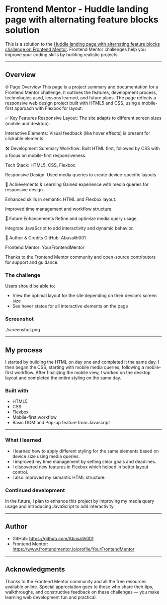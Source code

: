 # Frontend Mentor - Huddle landing page with alternating feature blocks solution

This is a solution to the [Huddle landing page with alternating feature blocks challenge on Frontend Mentor](https://www.frontendmentor.io/challenges/huddle-landing-page-with-alternating-feature-blocks-5ca5f598e8213ec91a5100ea). Frontend Mentor challenges help you improve your coding skills by building realistic projects.

---

## Overview

🌐 Page Overview
This page is a project summary and documentation for a Frontend Mentor challenge. It outlines the features, development process, technologies used, lessons learned, and future plans. The page reflects a responsive web design project built with HTML5 and CSS, using a mobile-first approach with Flexbox for layout.

✅ Key Features
Responsive Layout: The site adapts to different screen sizes (mobile and desktop).

Interactive Elements: Visual feedback (like hover effects) is present for clickable elements.

🛠 Development Summary
Workflow: Built HTML first, followed by CSS with a focus on mobile-first responsiveness.

Tech Stack: HTML5, CSS, Flexbox.

Responsive Design: Used media queries to create device-specific layouts.

🎯 Achievements & Learning
Gained experience with media queries for responsive design.

Enhanced skills in semantic HTML and Flexbox layout.

Improved time management and workflow structure.

🚀 Future Enhancements
Refine and optimize media query usage.

Integrate JavaScript to add interactivity and dynamic behavior.

👤 Author & Credits
GitHub: Abusalih001

Frontend Mentor: YourFrontendMentor

Thanks to the Frontend Mentor community and open-source contributors for support and guidance.


### The challenge

Users should be able to:

- View the optimal layout for the site depending on their device’s screen size  
- See hover states for all interactive elements on the page

### Screenshot

./screenshot.png

---

## My process

I started by building the HTML on day one and completed it the same day. I then began the CSS, starting with mobile media queries, following a mobile-first workflow. After finalizing the mobile view, I worked on the desktop layout and completed the entire styling on the same day.

### Built with

- HTML5
- CSS
- Flexbox
- Mobile-first workflow
- Basic DOM and Pop-up feature from Javascript

---

### What I learned

- I learned how to apply different styling for the same elements based on device size using media queries.
- I improved my time management by setting clear goals and deadlines.
- I discovered new features in Flexbox which helped in better layout control.
- I also improved my semantic HTML structure.

### Continued development

In the future, I plan to enhance this project by improving my media query usage and introducing JavaScript to add interactivity.

---

## Author

- GitHub: https://github.com/Abusalih001
- Frontend Mentor: https://www.frontendmentor.io/profile/YourFrontendMentor

---

## Acknowledgments

Thanks to the Frontend Mentor community and all the free resources available online. Special appreciation goes to those who share their tips, walkthroughs, and constructive feedback on these challenges — you make learning web development fun and practical.
